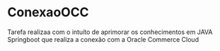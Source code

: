 # ConexaoOCC
Tarefa realizaa com o intuíto de aprimorar os conhecimentos em JAVA Springboot que realiza a conexão com a Oracle Commerce Cloud 
